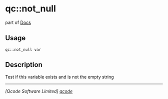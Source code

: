 qc::not_null
============

part of [Docs](.)

Usage
-----
`qc::not_null var`

Description
-----------
Test if this variable exists and is not the empty string

----------------------------------
*[Qcode Software Limited] [qcode]*

[qcode]: www.qcode.co.uk "Qcode Software"